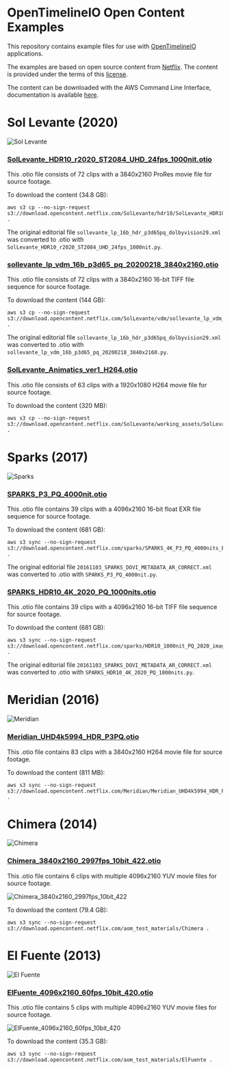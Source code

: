 OpenTimelineIO Open Content Examples
====================================
This repository contains example files for use with
[OpenTimelineIO](https://github.com/PixarAnimationStudios/OpenTimelineIO) applications.

The examples are based on open source content from [Netflix](https://opencontent.netflix.com/).
The content is provided under the terms of this [license](https://creativecommons.org/licenses/by/4.0/legalcode).

The content can be downloaded with the AWS Command Line Interface, documentation
is available [here](https://docs.aws.amazon.com/cli/latest/userguide/cli-chap-install.html).


Sol Levante (2020)
==================
![Sol Levante](images/Sol_Levante.PNG)

### [SolLevante_HDR10_r2020_ST2084_UHD_24fps_1000nit.otio](https://github.com/darbyjohnston/otio-oc-examples/blob/main/SolLevante_HDR10_r2020_ST2084_UHD_24fps_1000nit.otio)

This .otio file consists of 72 clips with a 3840x2160 ProRes movie file for source footage.

To download the content (34.8 GB):
```
aws s3 cp --no-sign-request s3://download.opencontent.netflix.com/SolLevante/hdr10/SolLevante_HDR10_r2020_ST2084_UHD_24fps_1000nit.mov .
```

The original editorial file ```sollevante_lp_16b_hdr_p3d65pq_dolbyvision29.xml``` was
converted to .otio with ```SolLevante_HDR10_r2020_ST2084_UHD_24fps_1000nit.py```.


### [sollevante_lp_vdm_16b_p3d65_pq_20200218_3840x2160.otio](https://github.com/darbyjohnston/otio-oc-examples/blob/main/sollevante_lp_vdm_16b_p3d65_pq_20200218_3840x2160.otio)

This .otio file consists of 72 clips with a 3840x2160 16-bit TIFF file sequence for source footage.

To download the content (144 GB):
```
aws s3 cp --no-sign-request s3://download.opencontent.netflix.com/SolLevante/vdm/sollevante_lp_vdm_16b_p3d65_pq_20200218_3840x2160.zip .
```

The original editorial file ```sollevante_lp_16b_hdr_p3d65pq_dolbyvision29.xml``` was
converted to .otio with ```sollevante_lp_vdm_16b_p3d65_pq_20200218_3840x2160.py```.

### [SolLevante_Animatics_ver1_H264.otio](https://github.com/darbyjohnston/otio-oc-examples/blob/main/SolLevante_Animatics_ver1_H264.otio)

This .otio file consists of 63 clips with a 1920x1080 H264 movie file for source footage.

To download the content (320 MB):
```
aws s3 cp --no-sign-request s3://download.opencontent.netflix.com/SolLevante/working_assets/SolLevante_Animatics_ver1_H264.mov .
```


Sparks (2017)
=============
![Sparks](images/Sparks.PNG)

### [SPARKS_P3_PQ_4000nit.otio](https://github.com/darbyjohnston/otio-oc-examples/blob/main/SPARKS_P3_PQ_4000nit.otio)

This .otio file contains 39 clips with a 4096x2160 16-bit float EXR file sequence for source footage.

To download the content (681 GB):
```
aws s3 sync --no-sign-request s3://download.opencontent.netflix.com/sparks/SPARKS_4K_P3_PQ_4000nits_EXR .
```

The original editorial file ```20161103_SPARKS_DOVI_METADATA_AR_CORRECT.xml``` was
converted to .otio with ```SPARKS_P3_PQ_4000nit.py```.

### [SPARKS_HDR10_4K_2020_PQ_1000nits.otio](https://github.com/darbyjohnston/otio-oc-examples/blob/main/SPARKS_HDR10_4K_2020_PQ_1000nits.otio)

This .otio file contains 39 clips with a 4096x2160 16-bit TIFF file sequence for source footage.

To download the content (681 GB):
```
aws s3 sync --no-sign-request s3://download.opencontent.netflix.com/sparks/HDR10_1000nit_PQ_2020_image_sequence .
```

The original editorial file ```20161103_SPARKS_DOVI_METADATA_AR_CORRECT.xml``` was
converted to .otio with ```SPARKS_HDR10_4K_2020_PQ_1000nits.py```.


Meridian (2016)
===============
![Meridian](images/Meridian.PNG)

### [Meridian_UHD4k5994_HDR_P3PQ.otio](https://github.com/darbyjohnston/otio-oc-examples/blob/main/Meridian_UHD4k5994_HDR_P3PQ.otio)

This .otio file contains 83 clips with a 3840x2160 H264 movie file for source footage.

To download the content (811 MB):
```
aws s3 sync --no-sign-request s3://download.opencontent.netflix.com/Meridian/Meridian_UHD4k5994_HDR_P3PQ.mp4 .
```


Chimera (2014)
==============
![Chimera](images/Chimera.PNG)

### [Chimera_3840x2160_2997fps_10bit_422.otio](https://github.com/darbyjohnston/otio-oc-examples/blob/main/Chimera_3840x2160_2997fps_10bit_422.otio)

This .otio file contains 6 clips with multiple 4096x2160 YUV movie files for source footage.

![Chimera_3840x2160_2997fps_10bit_422](images/Chimera_3840x2160_2997fps_10bit_422.svg)

To download the content (79.4 GB):
```
aws s3 sync --no-sign-request s3://download.opencontent.netflix.com/aom_test_materials/Chimera .
```


El Fuente (2013)
================
![El Fuente](images/El_Fuente.PNG)

### [ElFuente_4096x2160_60fps_10bit_420.otio](https://github.com/darbyjohnston/otio-oc-examples/blob/main/ElFuente_4096x2160_60fps_10bit_420.otio)

This .otio file contains 5 clips with multiple 4096x2160 YUV movie files for source footage.

![ElFuente_4096x2160_60fps_10bit_420](images/ElFuente_4096x2160_60fps_10bit_420.svg)

To download the content (35.3 GB):
```
aws s3 sync --no-sign-request s3://download.opencontent.netflix.com/aom_test_materials/ElFuente .
```
